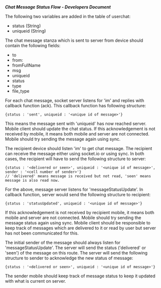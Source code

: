 ***Chat Message Status Flow - Developers Document***

The following two variables are added in the table of userchat:

- status    (String)
- uniqueid  (String)

The chat message stanza which is sent to server from device should contain the following fields:

- to
- from:
- fromFullName
- msg
- uniqueid
- status
- type
- file_type

For each chat message, socket server listens for 'im' and replies with callback function (ack). This callback function has following structure:

    {status : 'sent', uniqueid : '<unique id of message>'}

This means the message sent with 'uniqueid' has now reached server. Mobile client should update the chat status. If this acknowledgement is not received by mobile, it means both mobile and server are not connected. Mobile should try sending the message again using sync.

The recipient device should listen 'im' to get chat message. The recipient can receive the message either using socket.io or using sync. In both cases, the recipient will have to send the following structure to server:

    {status : '<delivered or seen>', uniqueid : '<unique id of message>', sender : '<cell number of sender>'}
    // 'delivered' means message is received but not read, 'seen' means message is also read now.

For the above, message server listens for 'messageStatusUpdate'. In callback function, server would send the following structure to recipient:

    {status : 'statusUpdated', uniqueid : '<unique id of message>'}

If this acknowledgement is not received by recipient mobile, it means both mobile and server are not connected. Mobile should try sending the message status again using sync. Mobile client should be responsible to keep track of messages which are delivered to it or read by user but server has not been communicated for this.

The initial sender of the message should always listen for 'messageStatusUpdate'. The server will send the status ('delivered' or 'seen') of the message on this route. The server will send the following structure to sender to acknowledge the new status of message:

    {status : '<delivered or seen>', uniqueid : '<unique id of message>'}

The sender mobile should keep track of message status to keep it updated with what is current on server.
